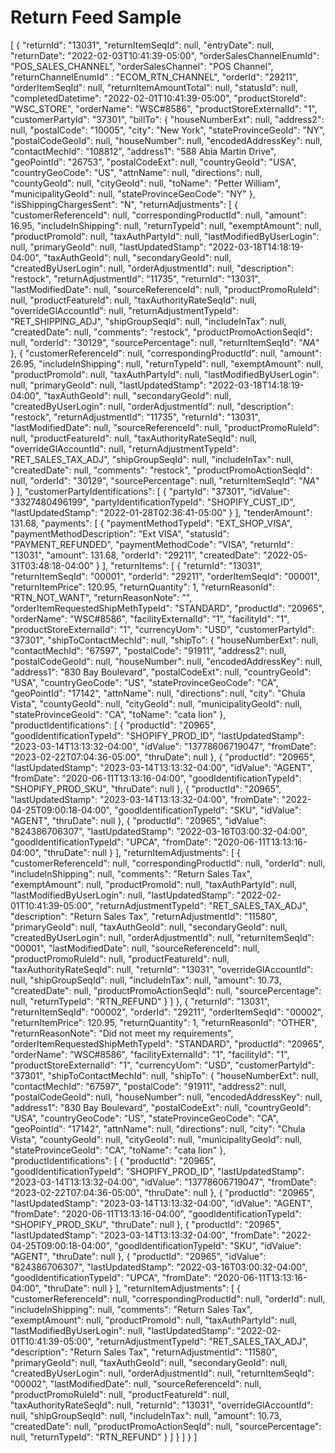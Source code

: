 # Return Feed Sample
[
    {
      "returnId": "13031",
      "returnItemSeqId": null,
      "entryDate": null,
      "returnDate": "2022-02-03T10:41:39-05:00",
      "orderSalesChannelEnumId": "POS_SALES_CHANNEL",
      "orderSalesChannel": "POS Channel",
      "returnChannelEnumId" : "ECOM_RTN_CHANNEL",
      "orderId": "29211",
      "orderItemSeqId": null,
      "returnItemAmountTotal": null,
      "statusId": null,
      "completedDatetime": "2022-02-01T10:41:39-05:00",
      "productStoreId": "WSC_STORE",
      "orderName": "WSC#8586",
      "productStoreExternalId": "1",
      "customerPartyId": "37301",
      "billTo": {
        "houseNumberExt": null,
        "address2": null,
        "postalCode": "10005",
        "city": "New York",
        "stateProvinceGeoId": "NY",
        "postalCodeGeoId": null,
        "houseNumber": null,
        "encodedAddressKey": null,
        "contactMechId": "108812",
        "address1": "588 Abia Martin Drive",
        "geoPointId": "26753",
        "postalCodeExt": null,
        "countryGeoId": "USA",
        "countryGeoCode": "US",
        "attnName": null,
        "directions": null,
        "countyGeoId": null,
        "cityGeoId": null,
        "toName": "Petter William",
        "municipalityGeoId": null,
        "stateProvinceGeoCode": "NY"
      },
      "isShippingChargesSent": "N",
      "returnAdjustments": [
        {
          "customerReferenceId": null,
          "correspondingProductId": null,
          "amount": 16.95,
          "includeInShipping": null,
          "returnTypeId": null,
          "exemptAmount": null,
          "productPromoId": null,
          "taxAuthPartyId": null,
          "lastModifiedByUserLogin": null,
          "primaryGeoId": null,
          "lastUpdatedStamp": "2022-03-18T14:18:19-04:00",
          "taxAuthGeoId": null,
          "secondaryGeoId": null,
          "createdByUserLogin": null,
          "orderAdjustmentId": null,
          "description": "restock",
          "returnAdjustmentId": "11735",
          "returnId": "13031",
          "lastModifiedDate": null,
          "sourceReferenceId": null,
          "productPromoRuleId": null,
          "productFeatureId": null,
          "taxAuthorityRateSeqId": null,
          "overrideGlAccountId": null,
          "returnAdjustmentTypeId": "RET_SHIPPING_ADJ",
          "shipGroupSeqId": null,
          "includeInTax": null,
          "createdDate": null,
          "comments": "restock",
          "productPromoActionSeqId": null,
          "orderId": "30129",
          "sourcePercentage": null,
          "returnItemSeqId": "_NA_"
        },
        {
          "customerReferenceId": null,
          "correspondingProductId": null,
          "amount": 26.95,
          "includeInShipping": null,
          "returnTypeId": null,
          "exemptAmount": null,
          "productPromoId": null,
          "taxAuthPartyId": null,
          "lastModifiedByUserLogin": null,
          "primaryGeoId": null,
          "lastUpdatedStamp": "2022-03-18T14:18:19-04:00",
          "taxAuthGeoId": null,
          "secondaryGeoId": null,
          "createdByUserLogin": null,
          "orderAdjustmentId": null,
          "description": "restock",
          "returnAdjustmentId": "11735",
          "returnId": "13031",
          "lastModifiedDate": null,
          "sourceReferenceId": null,
          "productPromoRuleId": null,
          "productFeatureId": null,
          "taxAuthorityRateSeqId": null,
          "overrideGlAccountId": null,
          "returnAdjustmentTypeId": "RET_SALES_TAX_ADJ",
          "shipGroupSeqId": null,
          "includeInTax": null,
          "createdDate": null,
          "comments": "restock",
          "productPromoActionSeqId": null,
          "orderId": "30129",
          "sourcePercentage": null,
          "returnItemSeqId": "_NA_"
        }
      ],
      "customerPartyIdentifications": [
        {
          "partyId": "37301",
          "idValue": "3327480496199",
          "partyIdentificationTypeId": "SHOPIFY_CUST_ID",
          "lastUpdatedStamp": "2022-01-28T02:36:41-05:00"
        }
      ],
      "tenderAmount": 131.68,
      "payments": [
        {
          "paymentMethodTypeId": "EXT_SHOP_VISA",
          "paymentMethodDescription": "Ext VISA",
          "statusId": "PAYMENT_REFUNDED",
          "paymentMethodCode": "VISA",
          "returnId": "13031",
          "amount": 131.68,
          "orderId": "29211",
          "createdDate": "2022-05-31T03:48:18-04:00"
        }
      ],
      "returnItems": [
        {
          "returnId": "13031",
          "returnItemSeqId": "00001",
          "orderId": "29211",
          "orderItemSeqId": "00001",
          "returnItemPrice": 120.95,
          "returnQuantity": 1,
          "returnReasonId": "RTN_NOT_WANT",
          "returnReasonNote": "",
          "orderItemRequestedShipMethTypeId": "STANDARD",
          "productId": "20965",
          "orderName": "WSC#8586",
          "facilityExternalId": "1",
          "facilityId": "1",
          "productStoreExternalId": "1",
          "currencyUom": "USD",
          "customerPartyId": "37301",
          "shipToContactMechId": null,
          "shipTo": {
            "houseNumberExt": null,
            "contactMechId": "67597",
            "postalCode": "91911",
            "address2": null,
            "postalCodeGeoId": null,
            "houseNumber": null,
            "encodedAddressKey": null,
            "address1": "830 Bay Boulevard",
            "postalCodeExt": null,
            "countryGeoId": "USA",
            "countryGeoCode": "US",
            "stateProvinceGeoCode": "CA",
            "geoPointId": "17142",
            "attnName": null,
            "directions": null,
            "city": "Chula Vista",
            "countyGeoId": null,
            "cityGeoId": null,
            "municipalityGeoId": null,
            "stateProvinceGeoId": "CA",
            "toName": "cata lion"
          },
          "productIdentifications": [
            {
              "productId": "20965",
              "goodIdentificationTypeId": "SHOPIFY_PROD_ID",
              "lastUpdatedStamp": "2023-03-14T13:13:32-04:00",
              "idValue": "13778606719047",
              "fromDate": "2023-02-22T07:04:36-05:00",
              "thruDate": null
            },
            {
              "productId": "20965",
              "lastUpdatedStamp": "2023-03-14T13:13:32-04:00",
              "idValue": "AGENT",
              "fromDate": "2020-06-11T13:13:16-04:00",
              "goodIdentificationTypeId": "SHOPIFY_PROD_SKU",
              "thruDate": null
            },
            {
              "productId": "20965",
              "lastUpdatedStamp": "2023-03-14T13:13:32-04:00",
              "fromDate": "2022-04-25T09:00:18-04:00",
              "goodIdentificationTypeId": "SKU",
              "idValue": "AGENT",
              "thruDate": null
            },
            {
              "productId": "20965",
              "idValue": "824386706307",
              "lastUpdatedStamp": "2022-03-16T03:00:32-04:00",
              "goodIdentificationTypeId": "UPCA",
              "fromDate": "2020-06-11T13:13:16-04:00",
              "thruDate": null
            }
          ],
          "returnItemAdjustments": [
            {
              "customerReferenceId": null,
              "correspondingProductId": null,
              "orderId": null,
              "includeInShipping": null,
              "comments": "Return Sales Tax",
              "exemptAmount": null,
              "productPromoId": null,
              "taxAuthPartyId": null,
              "lastModifiedByUserLogin": null,
              "lastUpdatedStamp": "2022-02-01T10:41:39-05:00",
              "returnAdjustmentTypeId": "RET_SALES_TAX_ADJ",
              "description": "Return Sales Tax",
              "returnAdjustmentId": "11580",
              "primaryGeoId": null,
              "taxAuthGeoId": null,
              "secondaryGeoId": null,
              "createdByUserLogin": null,
              "orderAdjustmentId": null,
              "returnItemSeqId": "00001",
              "lastModifiedDate": null,
              "sourceReferenceId": null,
              "productPromoRuleId": null,
              "productFeatureId": null,
              "taxAuthorityRateSeqId": null,
              "returnId": "13031",
              "overrideGlAccountId": null,
              "shipGroupSeqId": null,
              "includeInTax": null,
              "amount": 10.73,
              "createdDate": null,
              "productPromoActionSeqId": null,
              "sourcePercentage": null,
              "returnTypeId": "RTN_REFUND"
            }
          ]
        },
        {
          "returnId": "13031",
          "returnItemSeqId": "00002",
          "orderId": "29211",
          "orderItemSeqId": "00002",
          "returnItemPrice": 120.95,
          "returnQuantity": 1,
          "returnReasonId": "OTHER",
          "returnReasonNote": "Did not meet my requirements",
          "orderItemRequestedShipMethTypeId": "STANDARD",
          "productId": "20965",
          "orderName": "WSC#8586",
          "facilityExternalId": "1",
          "facilityId": "1",
          "productStoreExternalId": "1",
          "currencyUom": "USD",
          "customerPartyId": "37301",
          "shipToContactMechId": null,
          "shipTo": {
            "houseNumberExt": null,
            "contactMechId": "67597",
            "postalCode": "91911",
            "address2": null,
            "postalCodeGeoId": null,
            "houseNumber": null,
            "encodedAddressKey": null,
            "address1": "830 Bay Boulevard",
            "postalCodeExt": null,
            "countryGeoId": "USA",
            "countryGeoCode": "US",
            "stateProvinceGeoCode": "CA",
            "geoPointId": "17142",
            "attnName": null,
            "directions": null,
            "city": "Chula Vista",
            "countyGeoId": null,
            "cityGeoId": null,
            "municipalityGeoId": null,
            "stateProvinceGeoId": "CA",
            "toName": "cata lion"
          },
          "productIdentifications": [
            {
              "productId": "20965",
              "goodIdentificationTypeId": "SHOPIFY_PROD_ID",
              "lastUpdatedStamp": "2023-03-14T13:13:32-04:00",
              "idValue": "13778606719047",
              "fromDate": "2023-02-22T07:04:36-05:00",
              "thruDate": null
            },
            {
              "productId": "20965",
              "lastUpdatedStamp": "2023-03-14T13:13:32-04:00",
              "idValue": "AGENT",
              "fromDate": "2020-06-11T13:13:16-04:00",
              "goodIdentificationTypeId": "SHOPIFY_PROD_SKU",
              "thruDate": null
            },
            {
              "productId": "20965",
              "lastUpdatedStamp": "2023-03-14T13:13:32-04:00",
              "fromDate": "2022-04-25T09:00:18-04:00",
              "goodIdentificationTypeId": "SKU",
              "idValue": "AGENT",
              "thruDate": null
            },
            {
              "productId": "20965",
              "idValue": "824386706307",
              "lastUpdatedStamp": "2022-03-16T03:00:32-04:00",
              "goodIdentificationTypeId": "UPCA",
              "fromDate": "2020-06-11T13:13:16-04:00",
              "thruDate": null
            }
          ],
          "returnItemAdjustments": [
            {
              "customerReferenceId": null,
              "correspondingProductId": null,
              "orderId": null,
              "includeInShipping": null,
              "comments": "Return Sales Tax",
              "exemptAmount": null,
              "productPromoId": null,
              "taxAuthPartyId": null,
              "lastModifiedByUserLogin": null,
              "lastUpdatedStamp": "2022-02-01T10:41:39-05:00",
              "returnAdjustmentTypeId": "RET_SALES_TAX_ADJ",
              "description": "Return Sales Tax",
              "returnAdjustmentId": "11580",
              "primaryGeoId": null,
              "taxAuthGeoId": null,
              "secondaryGeoId": null,
              "createdByUserLogin": null,
              "orderAdjustmentId": null,
              "returnItemSeqId": "00002",
              "lastModifiedDate": null,
              "sourceReferenceId": null,
              "productPromoRuleId": null,
              "productFeatureId": null,
              "taxAuthorityRateSeqId": null,
              "returnId": "13031",
              "overrideGlAccountId": null,
              "shipGroupSeqId": null,
              "includeInTax": null,
              "amount": 10.73,
              "createdDate": null,
              "productPromoActionSeqId": null,
              "sourcePercentage": null,
              "returnTypeId": "RTN_REFUND"
            }
          ]
        }
      ]
    }
  ]

